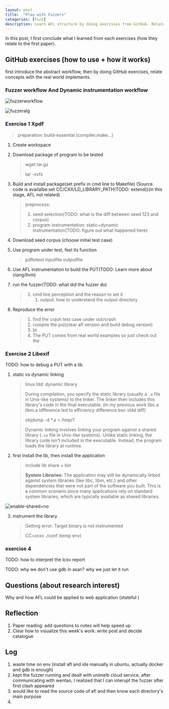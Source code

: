 ```yaml
---
layout: post
title:  "Play with Fuzzers"
categories: [Fuzz]
description: Learn AFL structure by doing exercises from GitHub. Relate it with fuzzing generic algorithm. Compare AFLSmart++, AFLSmart, and AFL.
---
```


In this post, I first conclude what I learned from each exercises (how they relate to the first paper).

## GitHub exercises (how to use + how it works)

first introduce the abstract workflow, then by doing GitHub exercises, relate concepts with the real world implements. 

### Fuzzer workflow And Dynamic instrumentation workflow

![fuzzerworkflow](C:\Users\11980\Documents\Homepage\zcluuuu.github.io\_posts\images\FuzzerWorkflow.jpg)

![fuzzeralg](C:\Users\11980\Documents\Homepage\zcluuuu.github.io\_posts\images\FuzzerAlg.png)



### Exercise 1 Xpdf

> preparation:  build-essential (compiler,make...)

1. Create workspace

2. Download package of program to be tested

   > wget tar.gz
   >
   > tar -xvfx	

3. Build and install package(set prefix in cmd line to Makefile) (Source code is availalbe:set CC/CXX/LD_LIBRARY_PATH(TODO: extend))(in this stage, AFL not related)

   > preprocess: 
   >
   > 1. seed selection(TODO: what is the diff between seed 123 and corpus)
   > 2. program instrumentation: static+dynamic instrumentation(TODO: figure out what happened here)
   >
   > 

4. Download seed corpus (choose initial test case)

5. Use program under test, feel its function

   > pdftotext inputfile outputfile

6. Use AFL instrumentation to build the PUT(TODO: Learn more about clang/llvm)

7. run the fuzzer(TODO: what did the fuzzer do)

   > 1. cmd line perception and the reason to set it
   >    1. output: how to understand the output directory

8. Reproduce the error

   > 1. find the crash test case under out/crash
   > 2. compile the put(clear afl version and build debug version)
   > 3. bt
   > 4. The PUT comes from real world examples so just check out the 

### Exercise 2 Libexif

TODO: how to debug a PUT with a lib

1. static vs dynamic linking

   > linux ldd: dynamic library
   >
   > During compilation, you specify the static library (usually a `.a` file in Unix-like systems) to the linker. The linker then includes this library's code in the final executable. (in my previous work libc.a libm.a idfference led to efficiency difference bec vldd diff)
   >
   > objdump -d *.a > /tmp/1
   >
   >  Dynamic linking involves linking your program against a shared library (`.so` file in Unix-like systems). Unlike static linking, the library code isn't included in the executable. Instead, the program loads the library at runtime.

2. first install the lib, then install the application

   > include lib share + bin
   >
   > **System Libraries**: The application may still be dynamically linked against system libraries (like libc, libm, etc.) and other dependencies that were not part of the software you built. This is a common scenario since many applications rely on standard system libraries, which are typically available as shared libraries.

![enable-shared=no](C:\Users\11980\Documents\Homepage\zcluuuu.github.io\_posts\images\enable-shared-no-ldd-dynamic.png)

3. instrument the library

   > Getting error: Target binary is not instrumented
   >
   > CC=xxxx ./conf (temp env)

### exercise 4

TODO: how to interpret the lcov report

TODO: why we don't use gdb in asan? why we just let it run

## Questions (about research interest)

Why and how AFL could be applied to web application (stateful )



## Reflection

1. Paper reading: add questions to notes will help speed up
2. Clear how to visualize this week's work: write post and decide catalogue

## Log

1. waste time on env (install afl and ide manually in ubuntu, actually docker and gdb is enough)
2. kept the fuzzer running and dealt with unimelb cloud service, after communicating with wentao, I realized that I can interupt the fuzzer after first clash appeared
3. would like to read the source code of afl and then know each directory's main purpose
4. 